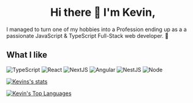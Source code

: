 <h1 align="center">Hi there 👋 I'm Kevin,</h1>

I managed to turn one of my hobbies into a Profession ending up as a a passionate JavaScript & TypeScript Full-Stack web developer. 🦄

## What I like
![TypeScript](https://img.shields.io/badge/-TypeScript-007ACC?style=flat-square&logo=typescript&logoColor=white)
![React](https://img.shields.io/badge/-React-%23282C34?style=flat-square&logo=react)
![NextJS](https://img.shields.io/badge/NextJS-%23282C34.svg?style=flat-square&logo=nextdotjs&logoColor=white)
![Angular](https://img.shields.io/badge/-Angular-%23E0234E.svg?style=flat-square&logo=angular)
![NestJS](https://img.shields.io/badge/NestJS-%23E0234E.svg?style=flat-square&logo=nestjs&logoColor=white)
![Node](https://img.shields.io/badge/NodeJS-%32CD32.svg?style=flat-square&logo=nodedotjs&logoColor=white)


<!-- [![Top Langs](https://github-readme-stats.vercel.app/api/top-langs/?username=kevelopment)](https://github.com/anuraghazra/github-readme-stats) -->
<!-- [![Kevins Top Languages](https://github-readme-stats.vercel.app/api/top-langs/?username=anuraghazra&exclude_repo=Inception-CNN-Sample,kevelopment.github.io,rmitest-chat&langs_count=3)](https://github.com/anuraghazra/github-readme-stats) -->

[![Kevins's stats](https://github-readme-stats.vercel.app/api?username=kevelopment&show_icons=true&line_height=21&show_icons=true&theme=cobalt)](https://github.com/anuraghazra/github-readme-stats)

[![Kevin's Top Languages](https://github-readme-stats.vercel.app/api/top-langs/?username=kevelopment&show_icons=true&layout=compact&theme=cobalt&exclude_repo=Inception-CNN-Sample,kevelopment.github.io,rmitest-chat&langs_count=4)](https://github.com/anuraghazra/github-readme-stats)


<!--
**kevelopment/kevelopment** is a ✨ _special_ ✨ repository because its `README.md` (this file) appears on your GitHub profile.

Here are some ideas to get you started:

- 🔭 I’m currently working on ...
- 🌱 I’m currently learning ...
- 👯 I’m looking to collaborate on ...
- 🤔 I’m looking for help with ...
- 💬 Ask me about ...
- 📫 How to reach me: ...
- 😄 Pronouns: ...
- ⚡ Fun fact: ...
-->
